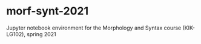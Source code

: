 # morf-synt-2021
Jupyter notebook environment for the Morphology and Syntax course (KIK-LG102), spring 2021
